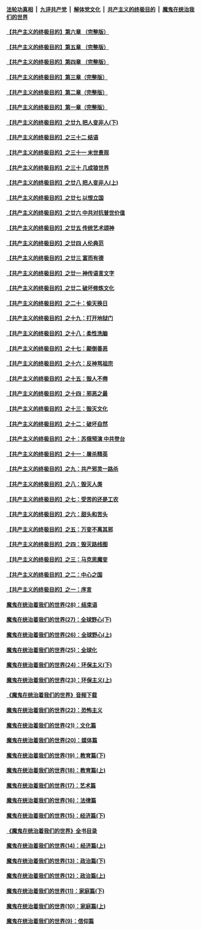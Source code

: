 

####  [法轮功真相](../../../../basic/blob/master/README.md?t=07041402) &nbsp;|&nbsp; [九评共产党](../../../../9ping.md/blob/master/README.md?t=07041402) &nbsp;|&nbsp; [解体党文化](../../../../jtdwh.md/blob/master/README.md?t=07041402)  &nbsp;|&nbsp; [共产主义的终极目的](../../../../gczydzjmd.md/blob/master/README.md?t=07041402) &nbsp;|&nbsp; [魔鬼在统治我们的世界](../../../../mgztzwmdsj.md/blob/master/README.md?t=07041402) 

#### [【共产主义的终极目的】第六章 （完整版）](../pages/nsc422/n11428913.md?t=07041402) 

#### [【共产主义的终极目的】第五章 （完整版）](../pages/nsc422/n11428912.md?t=07041402) 

#### [【共产主义的终极目的】第四章 （完整版）](../pages/nsc422/n11428907.md?t=07041402) 

#### [【共产主义的终极目的】第三章（完整版）](../pages/nsc422/n11428848.md?t=07041402) 

#### [【共产主义的终极目的】第二章（完整版）](../pages/nsc422/n11428831.md?t=07041402) 

#### [【共产主义的终极目的】第一章（完整版）](../pages/nsc422/n11417651.md?t=07041402) 

#### [【共产主义的终极目的】之廿九 把人变非人(下)](../pages/nsc422/n11344140.md?t=07041402) 

#### [【共产主义的终极目的】之三十二 结语](../pages/nsc422/n11360535.md?t=07041402) 

#### [【共产主义的终极目的】之三十一 末世景观](../pages/nsc422/n11351129.md?t=07041402) 

#### [【共产主义的终极目的】之三十 几成狼世界](../pages/nsc422/n11348280.md?t=07041402) 

#### [【共产主义的终极目的】之廿八 把人变非人(上)](../pages/nsc422/n11340492.md?t=07041402) 

#### [【共产主义的终极目的】之廿七 以恨立国](../pages/nsc422/n11336944.md?t=07041402) 

#### [【共产主义的终极目的】之廿六 中共对抗普世价值](../pages/nsc422/n11324785.md?t=07041402) 

#### [【共产主义的终极目的】之廿五 传统艺术颂神](../pages/nsc422/n11296396.md?t=07041402) 

#### [【共产主义的终极目的】之廿四 人伦典范](../pages/nsc422/n11296397.md?t=07041402) 

#### [【共产主义的终极目的】之廿三 富而有德](../pages/nsc422/n11283598.md?t=07041402) 

#### [【共产主义的终极目的】之廿一 神传语言文字](../pages/nsc422/n11263265.md?t=07041402) 

#### [【共产主义的终极目的】之廿二 破坏修炼文化](../pages/nsc422/n11245728.md?t=07041402) 

#### [【共产主义的终极目的】之二十：偷天换日](../pages/nsc422/n11238846.md?t=07041402) 

#### [【共产主义的终极目的】之十九：打开地狱门](../pages/nsc422/n11206376.md?t=07041402) 

#### [【共产主义的终极目的】之十八：柔性洗脑](../pages/nsc422/n11199994.md?t=07041402) 

#### [【共产主义的终极目的】之十七：颠倒善恶](../pages/nsc422/n11179782.md?t=07041402) 

#### [【共产主义的终极目的】之十六：反神骂祖宗](../pages/nsc422/n11166798.md?t=07041402) 

#### [【共产主义的终极目的】之十五：毁人不倦](../pages/nsc422/n11166792.md?t=07041402) 

#### [【共产主义的终极目的】之十四：邪恶之最](../pages/nsc422/n11150249.md?t=07041402) 

#### [【共产主义的终极目的】之十三：毁灭文化](../pages/nsc422/n11135227.md?t=07041402) 

#### [【共产主义的终极目的】之十二：破坏自然](../pages/nsc422/n11135214.md?t=07041402) 

#### [【共产主义的终极目的】之十：苏俄预演 中共登台](../pages/nsc422/n11118424.md?t=07041402) 

#### [【共产主义的终极目的】之十一：屠杀精英](../pages/nsc422/n11118442.md?t=07041402) 

#### [【共产主义的终极目的】之九：共产邪灵一路杀](../pages/nsc422/n11114139.md?t=07041402) 

#### [【共产主义的终极目的】之八：毁灭人类](../pages/nsc422/n11108503.md?t=07041402) 

#### [【共产主义的终极目的】之七：受苦的还是工农](../pages/nsc422/n11101809.md?t=07041402) 

#### [【共产主义的终极目的】之六：甜头和苦头](../pages/nsc422/n11096971.md?t=07041402) 

#### [【共产主义的终极目的】之五：万变不离其邪](../pages/nsc422/n11091285.md?t=07041402) 

#### [【共产主义的终极目的】之四：毁灭路线图](../pages/nsc422/n11086284.md?t=07041402) 

#### [【共产主义的终极目的】之三：马克思魔变](../pages/nsc422/n11061941.md?t=07041402) 

#### [【共产主义的终极目的】之二：中心之国](../pages/nsc422/n11047728.md?t=07041402) 

#### [【共产主义的终极目的】之一：序言](../pages/nsc422/n11086077.md?t=07041402) 

#### [魔鬼在统治着我们的世界(28)：结束语](../pages/nsc422/n10936246.md?t=07041402) 

#### [魔鬼在统治着我们的世界(27)：全球野心(下)](../pages/nsc422/n10928319.md?t=07041402) 

#### [魔鬼在统治着我们的世界(26)：全球野心(上)](../pages/nsc422/n10900318.md?t=07041402) 

#### [魔鬼在统治着我们的世界(25)：全球化](../pages/nsc422/n10788205.md?t=07041402) 

#### [魔鬼在统治着我们的世界(24)：环保主义(下)](../pages/nsc422/n10695307.md?t=07041402) 

#### [魔鬼在统治着我们的世界(23)：环保主义(上)](../pages/nsc422/n10688613.md?t=07041402) 

#### [《魔鬼在统治着我们的世界》音频下载](../pages/nsc422/n10635553.md?t=07041402) 

#### [魔鬼在统治着我们的世界(22)：恐怖主义](../pages/nsc422/n10614727.md?t=07041402) 

#### [魔鬼在统治着我们的世界(21)：文化篇](../pages/nsc422/n10597706.md?t=07041402) 

#### [魔鬼在统治着我们的世界(20)：媒体篇](../pages/nsc422/n10586579.md?t=07041402) 

#### [魔鬼在统治着我们的世界(19)：教育篇(下)](../pages/nsc422/n10564808.md?t=07041402) 

#### [魔鬼在统治着我们的世界(18)：教育篇(上)](../pages/nsc422/n10526970.md?t=07041402) 

#### [魔鬼在统治着我们的世界(17)：艺术篇](../pages/nsc422/n10499093.md?t=07041402) 

#### [魔鬼在统治着我们的世界(16)：法律篇](../pages/nsc422/n10485969.md?t=07041402) 

#### [魔鬼在统治着我们的世界(15)：经济篇(下)](../pages/nsc422/n10469975.md?t=07041402) 

#### [《魔鬼在统治着我们的世界》全书目录](../pages/nsc422/n10464261.md?t=07041402) 

#### [魔鬼在统治着我们的世界(14)：经济篇(上)](../pages/nsc422/n10457370.md?t=07041402) 

#### [魔鬼在统治着我们的世界(13)：政治篇(下)](../pages/nsc422/n10448270.md?t=07041402) 

#### [魔鬼在统治着我们的世界(12)：政治篇(上)](../pages/nsc422/n10444576.md?t=07041402) 

#### [魔鬼在统治着我们的世界(11)：家庭篇(下)](../pages/nsc422/n10440961.md?t=07041402) 

#### [魔鬼在统治着我们的世界(10)：家庭篇(上)](../pages/nsc422/n10435448.md?t=07041402) 

#### [魔鬼在统治着我们的世界(9)：信仰篇](../pages/nsc422/n10432159.md?t=07041402) 

